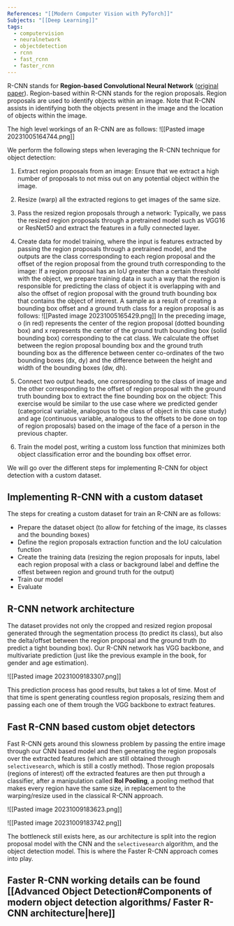 ```yaml
---
References: "[[Modern Computer Vision with PyTorch]]"
Subjects: "[[Deep Learning]]"
tags:
  - computervision
  - neuralnetwork
  - objectdetection
  - rcnn
  - fast_rcnn
  - faster_rcnn
---
```

R-CNN stands for **Region-based Convolutional Neural Network** ([original paper]([arxiv.org/pdf/1311.2524.pdf](https://arxiv.org/pdf/1311.2524.pdf))). Region-based within R-CNN stands for the region proposals. Region proposals are used to identify objects within an image. Note that R-CNN assists in identifying both the objects present in the image and the location of objects within the image.

The high level workings of an R-CNN are as follows:
![[Pasted image 20231005164744.png]]

We perform the following steps when leveraging the R-CNN technique for object detection: 

1. Extract region proposals from an image: Ensure that we extract a high number of proposals to not miss out on any potential object within the image. 

2. Resize (warp) all the extracted regions to get images of the same size. 

3. Pass the resized region proposals through a network: Typically, we pass the resized region proposals through a pretrained model such as VGG16 or ResNet50 and extract the features in a fully connected layer. 

4. Create data for model training, where the input is features extracted by passing the region proposals through a pretrained model, and the outputs are the class corresponding to each region proposal and the offset of the region proposal from the ground truth corresponding to the image: If a region proposal has an IoU greater than a certain threshold with the object, we prepare training data in such a way that the region is responsible for predicting the class of object it is overlapping with and also the offset of region proposal with the ground truth bounding box that contains the object of interest. A sample as a result of creating a bounding box offset and a ground truth class for a region proposal is as follows:        ![[Pasted image 20231005165429.png]] 
   In the preceding image, o (in red) represents the center of the region proposal (dotted bounding box) and x represents the center of the ground truth bounding box (solid bounding box) corresponding to the cat class. We calculate the offset between the region proposal bounding box and the ground truth bounding box as the difference between center co-ordinates of the two bounding boxes (dx, dy) and the difference between the height and width of the bounding boxes (dw, dh). 

5. Connect two output heads, one corresponding to the class of image and the other corresponding to the offset of region proposal with the ground truth bounding box to extract the fine bounding box on the object: This exercise would be similar to the use case where we predicted gender (categorical variable, analogous to the class of object in this case study) and age (continuous variable, analogous to the offsets to be done on top of region proposals) based on the image of the face of a person in the previous chapter. 

6. Train the model post, writing a custom loss function that minimizes both object classification error and the bounding box offset error.


We will go over the different steps for implementing R-CNN for object detection with a custom dataset.

## Implementing R-CNN with a custom dataset

The steps for creating a custom dataset for train an R-CNN are as follows:
- Prepare the dataset object (to allow for fetching of the image, its classes and the bounding boxes)
- Define the region proposals extraction function and the IoU calculation function
- Create the training data (resizing the region proposals for inputs, label each region proposal with a class or background label and deffine the offest between region and ground truth for the output)
- Train our model
- Evaluate

## R-CNN network architecture

The dataset provides not only the cropped and resized region proposal generated through the segmentation process (to predict its class), but also the delta/offset between the region proposal and the ground truth (to predict a tight bounding box). Our R-CNN network has VGG backbone, and multivariate prediction (just like the previous example in the book, for gender and age estimation).

![[Pasted image 20231009183307.png]]

This prediction process has good results, but takes a lot of time. Most of that time is spent generating countless region proposals, resizing them and passing each one of them trough the VGG backbone to extract features. 

## Fast R-CNN based custom objet detectors

Fast R-CNN gets around this slowness problem by passing the entire image through our CNN based model and then generating the region proposals over the extracted features (which are still obtained through `selectivesearch`, which is still a costly method). Those region proposals (regions of interest) off the extracted features are then put through a classifier, after a manipulation called **RoI Pooling**, a pooling method that makes every region have the same size, in replacement to the warping/resize used in the classical R-CNN approach.

![[Pasted image 20231009183623.png]]

![[Pasted image 20231009183742.png]]

The bottleneck still exists here, as our architecture is split into the region proposal model with the CNN and the `selectivesearch` algorithm, and the object detection model. This is where the Faster R-CNN approach comes into play. 

## Faster R-CNN working details can be found [[Advanced Object Detection#Components of modern object detection algorithms/ Faster R-CNN architecture|here]]
